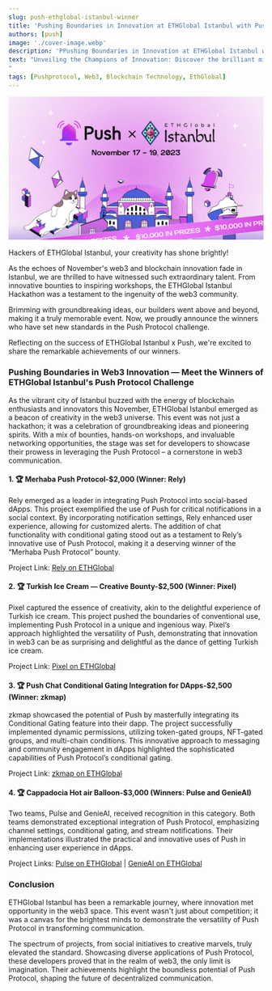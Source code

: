 ```yaml
---
slug: push-ethglobal-istanbul-winner
title: 'Pushing Boundaries in Innovation at ETHGlobal Istanbul with Push Protocol 🔔'
authors: [push]
image: './cover-image.webp'
description: 'PPushing Boundaries in Innovation at ETHGlobal Istanbul with Push Protocol"'
text: "Unveiling the Champions of Innovation: Discover the brilliant minds who triumphed at ETHGlobal Istanbul, setting new benchmarks in web3 creativity!
"
tags: [Pushprotocol, Web3, Blockchain Technology, EthGlobal]
---
```


![Cover Image of Push x ETHGlobal Istanbul - Enhance Your UX and Win $10k in Bounties](./cover-image.webp)

<!--truncate-->

Hackers of ETHGlobal Istanbul, your creativity has shone brightly!

As the echoes of November's web3 and blockchain innovation fade in Istanbul, we are thrilled to have witnessed such extraordinary talent. From innovative bounties to inspiring workshops, the ETHGlobal Istanbul Hackathon was a testament to the ingenuity of the web3 community.

Brimming with groundbreaking ideas, our builders went above and beyond, making it a truly memorable event. Now, we proudly announce the winners who have set new standards in the Push Protocol challenge.

Reflecting on the success of ETHGlobal Istanbul x Push, we're excited to share the remarkable achievements of our winners.

### Pushing Boundaries in Web3 Innovation — Meet the Winners of ETHGlobal Istanbul's Push Protocol Challenge

As the vibrant city of Istanbul buzzed with the energy of blockchain enthusiasts and innovators this November, ETHGlobal Istanbul emerged as a beacon of creativity in the web3 universe. This event was not just a hackathon; it was a celebration of groundbreaking ideas and pioneering spirits. With a mix of bounties, hands-on workshops, and invaluable networking opportunities, the stage was set for developers to showcase their prowess in leveraging the Push Protocol – a cornerstone in web3 communication.

#### 1. 🏆 Merhaba Push Protocol-$2,000 (Winner: Rely) 


Rely emerged as a leader in integrating Push Protocol into social-based dApps. This project exemplified the use of Push for critical notifications in a social context. By incorporating notification settings, Rely enhanced user experience, allowing for customized alerts. The addition of chat functionality with conditional gating stood out as a testament to Rely’s innovative use of Push Protocol, making it a deserving winner of the “Merhaba Push Protocol” bounty.

Project Link: [Rely on ETHGlobal](https://ethglobal.com/showcase/rely-oygqg)

#### 2. 🏆 Turkish Ice Cream — Creative Bounty-$2,500 (Winner: Pixel) 

Pixel captured the essence of creativity, akin to the delightful experience of Turkish ice cream. This project pushed the boundaries of conventional use, implementing Push Protocol in a unique and ingenious way. Pixel’s approach highlighted the versatility of Push, demonstrating that innovation in web3 can be as surprising and delightful as the dance of getting Turkish ice cream.

Project Link: [Pixel on ETHGlobal](https://ethglobal.com/showcase/pixel-rr36q)

#### 3. 🏆 Push Chat Conditional Gating Integration for DApps-$2,500 (Winner: zkmap) 

zkmap showcased the potential of Push by masterfully integrating its Conditional Gating feature into their dapp. The project successfully implemented dynamic permissions, utilizing token-gated groups, NFT-gated groups, and multi-chain conditions. This innovative approach to messaging and community engagement in dApps highlighted the sophisticated capabilities of Push Protocol’s conditional gating.

Project Link: [zkmap on ETHGlobal](https://ethglobal.com/showcase/zkmap-n2z06)

#### 4. 🏆 Cappadocia Hot air Balloon-$3,000 (Winners: Pulse and GenieAI) 

Two teams, Pulse and GenieAI, received recognition in this category. Both teams demonstrated exceptional integration of Push Protocol, emphasizing channel settings, conditional gating, and stream notifications. Their implementations illustrated the practical and innovative uses of Push in enhancing user experience in dApps.

Project Links: [Pulse on ETHGlobal](https://ethglobal.com/showcase/pulse) | [GenieAI on ETHGlobal](https://ethglobal.com/showcase/genieai-feo3a)


### Conclusion 

ETHGlobal Istanbul has been a remarkable journey, where innovation met opportunity in the web3 space. This event wasn't just about competition; it was a canvas for the brightest minds to demonstrate the versatility of Push Protocol in transforming communication.

The spectrum of projects, from social initiatives to creative marvels, truly elevated the standard. Showcasing diverse applications of Push Protocol, these developers proved that in the realm of web3, the only limit is imagination. Their achievements highlight the boundless potential of Push Protocol, shaping the future of decentralized communication.